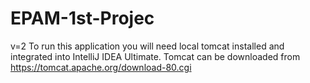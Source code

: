 # EPAM-1st-Projec

v=2
To run this application you will need local tomcat installed and integrated into IntelliJ IDEA Ultimate.
Tomcat can be downloaded from https://tomcat.apache.org/download-80.cgi
